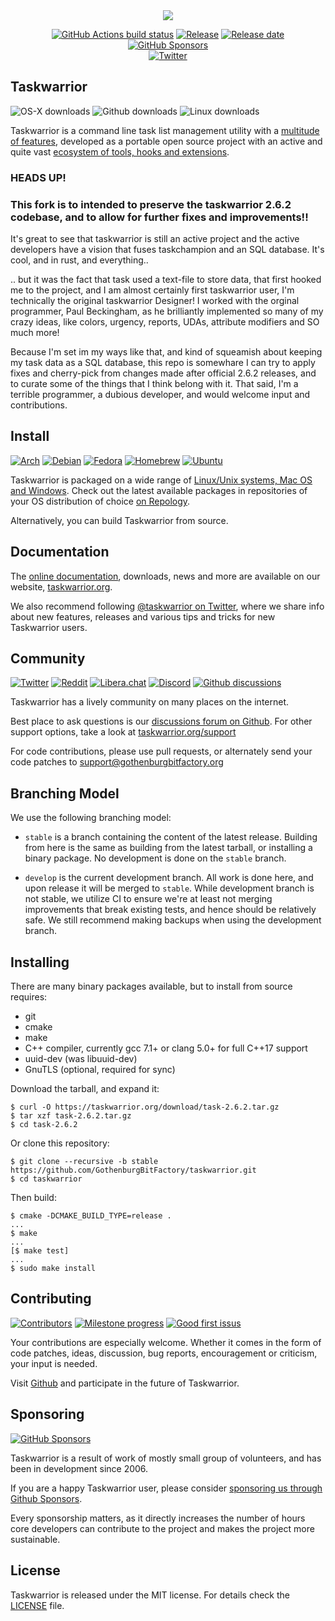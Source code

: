 <div align="center">
<img src="https://avatars.githubusercontent.com/u/36100920?s=200&u=24da05914c20c4ccfe8485310f7b83049407fa9a&v=4"></br>

[![GitHub Actions build status](https://github.com/GothenburgBitFactory/taskwarrior/workflows/tests/badge.svg?branch=develop)](https://github.com/GothenburgBitFactory/taskwarrior/actions)
[![Release](https://img.shields.io/github/v/release/GothenburgBitFactory/taskwarrior)](https://github.com/GothenburgBitFactory/taskwarrior/releases/latest)
[![Release date](https://img.shields.io/github/release-date/GothenburgBitFactory/taskwarrior)](https://github.com/GothenburgBitFactory/taskwarrior/releases/latest)
[![GitHub Sponsors](https://img.shields.io/github/sponsors/GothenburgBitFactory?color=green)](https://github.com/sponsors/GothenburgBitFactory/)
</br>
[![Twitter](https://img.shields.io/twitter/follow/taskwarrior?style=social)](https://twitter.com/taskwarrior)
</div>

## Taskwarrior
![OS-X downloads](https://img.shields.io/homebrew/installs/dy/task?label=OS-X%20downloads)
![Github downloads](https://img.shields.io/github/downloads/GothenburgBitFactory/taskwarrior/total?label=Github%20downloads)
![Linux downloads](https://img.shields.io/badge/Linux%20downloads-unknown-gray)

Taskwarrior is a command line task list management utility with a [multitude of
features](https://taskwarrior.org/docs/), developed as a portable open source project
with an active and quite vast [ecosystem of tools, hooks and
extensions](https://taskwarrior.org/tools/).

### HEADS UP! 
### This fork is to intended to preserve the taskwarrior 2.6.2 codebase, and to allow for further fixes and improvements!!
It's great to see that taskwarrior is still an active project and the active developers have a vision that fuses taskchampion and an SQL database. It's cool, and in rust, and everything..

.. but it was the fact that task used a text-file to store data, that first hooked me to the project, and I am almost certainly first taskwarrior user, I'm technically the original taskwarrior Designer! I worked with the orginal programmer, Paul Beckingham, as he brilliantly implemented so many of my crazy ideas, like colors, urgency, reports, UDAs, attribute modifiers and SO much more! 

Because I'm set im my ways like that, and kind of squeamish about keeping my task data as a SQL database, this repo is somewhare I can try to apply fixes and cherry-pick from changes made after official 2.6.2 releases, and to curate some of the things that I think belong with it. That said, I'm a terrible programmer, a dubious developer, and would welcome input and contributions.

## Install
[![Arch](https://img.shields.io/archlinux/v/community/x86_64/task)](https://archlinux.org/packages/community/x86_64/task/)
[![Debian](https://img.shields.io/debian/v/task/testing)](https://packages.debian.org/search?keywords=task&searchon=names&suite=all&section=all)
[![Fedora](https://img.shields.io/fedora/v/task)](https://bodhi.fedoraproject.org/updates/?packages=task)
[![Homebrew](https://img.shields.io/homebrew/v/task)](https://formulae.brew.sh/formula/task#default)
[![Ubuntu](https://img.shields.io/ubuntu/v/task)](https://packages.ubuntu.com/search?keywords=task&searchon=names&suite=hirsute&section=all)

Taskwarrior is packaged on a wide range of [Linux/Unix systems, Mac OS and
Windows](https://taskwarrior.org/download/). Check out the latest available
packages in repositories of your OS distribution of choice [on
Repology](https://repology.org/project/taskwarrior/versions).

Alternatively, you can build Taskwarrior from source.

## Documentation

The [online documentation](https://taskwarrior.org/docs), downloads, news and
more are available on our website, [taskwarrior.org](https://taskwarrior.org).

We also recommend following [@taskwarrior on
Twitter](https://twitter.com/taskwarrior), where we share info about new
features, releases and various tips and tricks for new Taskwarrior users.

## Community
[![Twitter](https://img.shields.io/twitter/follow/taskwarrior?style=social)](https://twitter.com/taskwarrior)
[![Reddit](https://img.shields.io/reddit/subreddit-subscribers/taskwarrior?style=social)](https://reddit.com/r/taskwarrior/)
[![Libera.chat](https://img.shields.io/badge/IRC%20libera.chat-online-green)](https://web.libera.chat/#taskwarrior)
[![Discord](https://img.shields.io/discord/796949983734661191?label=discord)](https://discord.gg/eRXEHk8w62)
[![Github discussions](https://img.shields.io/github/discussions/GothenburgBitFactory/taskwarrior?label=GitHub%20discussions)](https://github.com/GothenburgBitFactory/taskwarrior/discussions)

Taskwarrior has a lively community on many places on the internet.

Best place to ask questions is our [discussions forum on
Github](https://github.com/GothenburgBitFactory/taskwarrior/discussions). For
other support options, take a look at
[taskwarrior.org/support](https://taskwarrior.org/support)

For code contributions, please use pull requests, or alternately send your code patches to
[support@gothenburgbitfactory.org](mailto:support@gothenburgbitfactory.org)

## Branching Model

We use the following branching model:

* `stable` is a branch containing the content of the latest release. Building
  from here is the same as building from the latest tarball, or installing a
  binary package. No development is done on the `stable` branch.

* `develop` is the current development branch. All work is done here, and upon
  release it will be merged to `stable`. While development branch is not
  stable, we utilize CI to ensure we're at least not merging improvements that
  break existing tests, and hence should be relatively safe. We still recommend
  making backups when using the development branch.

## Installing

There are many binary packages available, but to install from source requires:

* git
* cmake
* make
* C++ compiler, currently gcc 7.1+ or clang 5.0+ for full C++17 support
* uuid-dev (was libuuid-dev)
* GnuTLS (optional, required for sync)

Download the tarball, and expand it:

    $ curl -O https://taskwarrior.org/download/task-2.6.2.tar.gz
    $ tar xzf task-2.6.2.tar.gz
    $ cd task-2.6.2

Or clone this repository:

    $ git clone --recursive -b stable https://github.com/GothenburgBitFactory/taskwarrior.git
    $ cd taskwarrior

Then build:

    $ cmake -DCMAKE_BUILD_TYPE=release .
    ...
    $ make
    ...
    [$ make test]
    ...
    $ sudo make install

## Contributing
[![Contributors](https://img.shields.io/github/contributors/GothenburgBitFactory/taskwarrior)](https://github.com/GothenburgBitFactory/taskwarrior/graphs/contributors)
[![Milestone progress](https://img.shields.io/github/milestones/progress/GothenburgBitFactory/taskwarrior/26?label=current%20milestone%20issues)](https://github.com/GothenburgBitFactory/taskwarrior/milestone/26)
[![Good first issus](https://img.shields.io/github/issues/GothenburgBitFactory/taskwarrior/good%20first%20issue)](https://github.com/GothenburgBitFactory/taskwarrior/issues?q=is%3Aissue+is%3Aopen+label%3A%22good+first+issue%22)

Your contributions are especially welcome.
Whether it comes in the form of code patches, ideas, discussion, bug reports, encouragement or criticism, your input is needed.

Visit [Github](https://github.com/GothenburgBitFactory/taskwarrior) and participate in the future of Taskwarrior.

## Sponsoring
[![GitHub Sponsors](https://img.shields.io/github/sponsors/GothenburgBitFactory?color=green)](https://github.com/sponsors/GothenburgBitFactory/)

Taskwarrior is a result of work of mostly small group of volunteers, and has been in development since 2006.

If you are a happy Taskwarrior user, please consider [sponsoring us through
Github Sponsors](https://github.com/sponsors/GothenburgBitFactory/).

Every sponsorship matters, as it directly increases the number of hours core
developers can contribute to the project and makes the project more sustainable.

## License

Taskwarrior is released under the MIT license.
For details check the [LICENSE](LICENSE) file.
